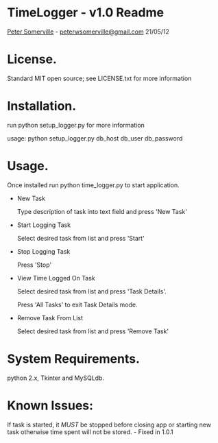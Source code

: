 # TimeLogger - v1.0 Readme
[Peter Somerville](http://www.pedros-stuffs.com) - peterwsomerville@gmail.com
21/05/12

# License.
Standard MIT open source; see LICENSE.txt for more information

# Installation.
run python setup_logger.py for more information

usage: python setup_logger.py db_host db_user db_password

# Usage.
Once installed run python time_logger.py to start application.
- New Task

    Type description of task into text field and press 'New Task'
- Start Logging Task

    Select desired task from list and press 'Start'
- Stop Logging Task

    Press 'Stop'
- View Time Logged On Task

    Select desired task from list and press 'Task Details'. 

    Press 'All Tasks' to exit Task Details mode.
- Remove Task From List

    Select desired task from list and press 'Remove Task'

# System Requirements.
python 2.x, Tkinter and MySQLdb.


# Known Issues:
If task is started, it *MUST* be stopped before closing app or starting
new task otherwise time spent will not be stored. - Fixed in 1.0.1